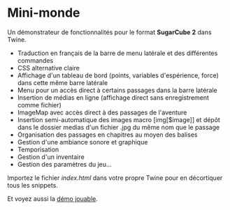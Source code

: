 # Mini-monde
Un démonstrateur de fonctionnalités pour le format **SugarCube 2** dans Twine.

* Traduction en français de la barre de menu latérale et des différentes commandes
* CSS alternative claire
* Affichage d'un tableau de bord (points, variables d'espérience, force) dans cette même barre latérale
* Menu pour un accès direct à certains passages dans la barre latérale
* Insertion de médias en ligne (affichage direct sans enregistrement comme fichier)
* ImageMap avec accès direct à des passages de l'aventure
* Insertion semi-automatique des images macro [img[$image]] et dépôt dans le dossier medias d'un fichier .jpg du même nom que le passage
* Organisation des passages en chapitres au moyen des balises
* Gestion d'une ambiance sonore et graphique
* Temporisation
* Gestion d'un inventaire
* Gestion des paramètres du jeu...

Importez le fichier *index.html* dans votre propre Twine pour en décortiquer tous les snippets.

Et voyez aussi la [démo jouable](https://marathon67.github.io/mini-monde/).
